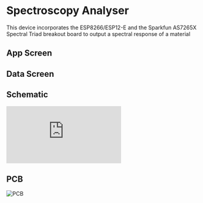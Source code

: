 # Spectroscopy Analyser

This device incorporates the ESP8266/ESP12-E and the Sparkfun AS7265X Spectral Triad breakout board to output a spectral response
of a material

## App Screen

## Data Screen

## Schematic

![Schematic](https://github.com/KevTango/spectroscopy-analyser/spectroscopy-pcb/schematic.pdf)

## PCB

![PCB](https://github.com/KevTango/spectroscopy-analyser/spectroscopy-pcb/pcb_front.png)